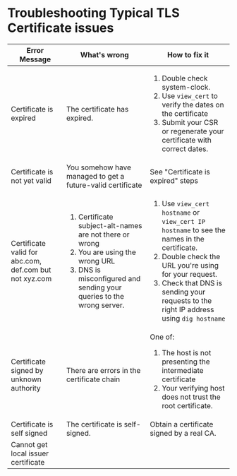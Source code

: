 # Troubleshooting Typical TLS Certificate issues


| Error Message | What's wrong | How to fix it |
| - | - | - |
| Certificate is expired | The certificate has expired. | <ol><li>Double check system-clock.</li><li>Use `view_cert` to verify the dates on the certificate</li><li>Submit your CSR or regenerate your certificate with correct dates.</li></ol> |
| Certificate is not yet valid | You somehow have managed to get a future-valid certificate | See "Certificate is expired" steps |
| Certificate valid for abc.com, def.com but not xyz.com | <ol><li>Certificate subject-alt-names are not there or wrong</li><li>You are using the wrong URL</li><li>DNS is misconfigured and sending your queries to the wrong server.</li></ol> | <ol><li>Use `view_cert hostname` or `view_cert IP hostname` to see the names in the certificate.</li><li>Double check the URL you're using for your request.</li><li>Check that DNS is sending your requests to the right IP address using `dig hostname`</li></ol> |
| Certificate signed by unknown authority | There are errors in the certificate chain | One of: <ol><li>The host is not presenting the intermediate certificate</li><li>Your verifying host does not trust the root certificate.</li></ol> | <ol><li>Use `get_chain` to see the certificate chain. Break the chain into certs and use `view_cert` to verify the chain. `openssl verify` is also a good tool for this.</li><li>Obtain the root certificate and install it into the machine doing the validation.</li></ol> |
| Certificate is self signed | The certificate is self-signed. | Obtain a certificate signed by a real CA. |
| Cannot get local issuer certificate | 
	
